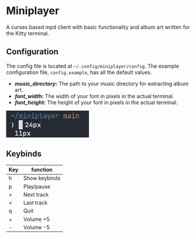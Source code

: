 # Miniplayer

A curses based mpd client with basic functionality and album art written for the Kitty terminal.

## Configuration

The config file is located at `~/.config/miniplayer/config`. The example configuration file, `config.example`, has all the default values.

* ***music_directory*:** The path to your music directory for extracting album art.
* ***font_width*:** The width of your font in pixels in the actual terminal.
* ***font_height*:** The height of your font in pixels in the actual terminal.

![font-example](https://github.com/GuardKenzie/miniplayer/blob/main/img/font.png?raw=true)

## Keybinds

| Key | function      |
|-----|---------------|
| h   | Show keybinds |
| p   | Play/pause    |
| >   | Next track    |
| <   | Last track    |
| q   | Quit          |
| +   | Volume +5     |
| -   | Volume -5     |
